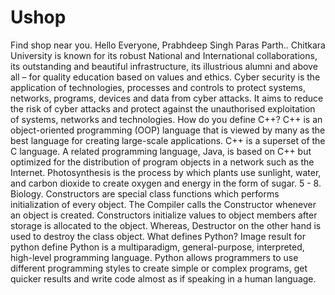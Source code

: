 # Ushop
Find shop near you.
Hello Everyone,
Prabhdeep Singh
Paras
Parth..
Chitkara University is known for its robust National and International collaborations, its outstanding and beautiful infrastructure, its illustrious alumni and above all – for quality education based on values and ethics.
Cyber security is the application of technologies, processes and controls to protect systems, networks, programs, devices and data from cyber attacks. It aims to reduce the risk of cyber attacks and protect against the unauthorised exploitation of systems, networks and technologies.
How do you define C++?
C++ is an object-oriented programming (OOP) language that is viewed by many as the best language for creating large-scale applications. C++ is a superset of the C language. A related programming language, Java, is based on C++ but optimized for the distribution of program objects in a network such as the Internet.
Photosynthesis is the process by which plants use sunlight, water, and carbon dioxide to create oxygen and energy in the form of sugar. 5 - 8. Biology.
Constructors are special class functions which performs initialization of every object. The Compiler calls the Constructor whenever an object is created. Constructors initialize values to object members after storage is allocated to the object. Whereas, Destructor on the other hand is used to destroy the class object.
What defines Python?
Image result for python define
Python is a multiparadigm, general-purpose, interpreted, high-level programming language. Python allows programmers to use different programming styles to create simple or complex programs, get quicker results and write code almost as if speaking in a human language.
